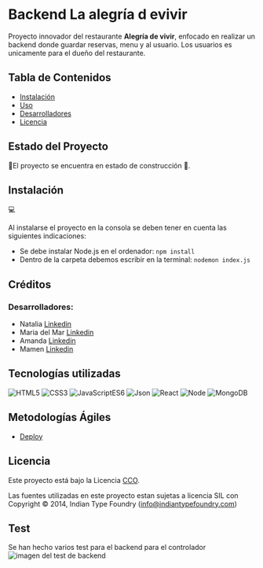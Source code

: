 # Backend La alegría d evivir

Proyecto innovador del restaurante **Alegría de vivir**, enfocado en realizar un backend donde guardar reservas, menu y al usuario. Los usuarios es unicamente para el dueño del restaurante.

## Tabla de Contenidos

- [Instalación](#instalación)
- [Uso](#uso)
- [Desarrolladores](#desarrolladores)
- [Licencia](#licencia)

## Estado del Proyecto
🚧El proyecto se encuentra en estado de construcción 🚧.

## Instalación
💻

Al instalarse el proyecto en la consola se deben tener en cuenta las siguientes indicaciones: <br>
- Se debe instalar Node.js en el ordenador: ```npm install```
- Dentro de la carpeta debemos escribir en la terminal: ```nodemon index.js```


## Créditos

### Desarrolladores:
- Natalia [Linkedin](https://www.linkedin.com/in/natalia-de-bustos-garc%C3%ADa-5ba965298/)
- Maria del Mar [Linkedin](https://www.linkedin.com/in/mar-prieto-garcia/)
- Amanda [Linkedin](https://www.linkedin.com/in/amandarguez/)
- Mamen [Linkedin](https://www.linkedin.com/in/mamen-fb/)




## Tecnologías utilizadas

![HTML5](https://img.shields.io/badge/HTML-5-green) 
![CSS3](https://img.shields.io/badge/CSS-3-blue) 
![JavaScriptES6](https://img.shields.io/badge/JavaScript-ES6-orange) 
![Json](https://img.shields.io/badge/Json-purple)
![React](https://img.shields.io/badge/React%20-%2018.1%20-%20yellow)
![Node](https://img.shields.io/badge/Nodejs-v20-black)
![MongoDB](https://img.shields.io/badge/MongoDB-v7-02E12E)


## Metodologías Ágiles

- <a href="#">Deploy</a>

## Licencia

Este proyecto está bajo la Licencia [CCO](LICENSE).

Las fuentes utilizadas en este proyecto estan sujetas a licencia SIL con Copyright &copy; 2014, Indian Type Foundry (info@indiantypefoundry.com)

## Test 

Se han hecho varios test para el backend para el controlador 
![imagen del test de backend]()


